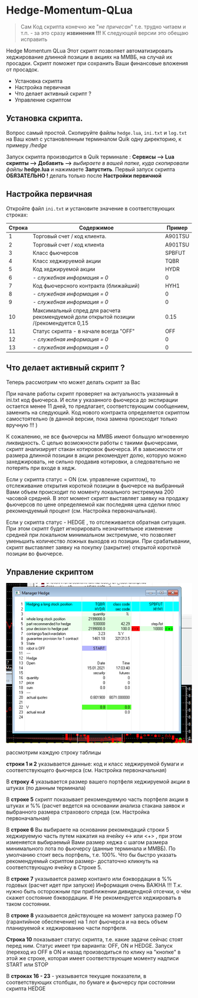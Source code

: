 # Hedge-Momentum-QLua

> Сам Код скрипта конечно же "*не причесан*" т.е. трудно читаем и т.п. - за это сразу **извинения !!!**
> К следующей версии это обещаю исправить

Hedge Momentum QLua
Этот скрипт позволяет автоматизировать хеджирование длинной позиции в акциях на ММВБ,
на случай их просадки.
Скрипт поможет при сохранить Ваши финансовые вложения от просадок.

 * Установка скрипта
 * Настройка первичная
 * Что делает активный скрипт ?
 * Управление скриптом

## Установка скрипта.
Вопрос самый простой. Скопируйте файлы 
`hedge.lua`, `ini.txt` и `log.txt` на Ваш комп с установленным терминалом Quik одну директорию, к примеру */hedge* 

Запуск скрипта производится в Quik терминале : **Сервисы --> Lua скрипты --> Добавить -->** *выбираете в вашей папке, куда скопировали файлы* **hedge.lua** и нажимаете **Запустить**. Первый запуск скрипта **ОБЯЗАТЕЛЬНО !** делать только после **Настройки первичной**



## Настройка первичная 

Откройте файл `ini.txt` и установите значение в соответствующих строках:


| Строка | Содержимое      |Пример |
|------|-----------------------------------------------------------------------|--------------|
| 1 | Торговый счет / код клиента. | A901TSU |
| 2 | Торговый счет / код клиенta | A901TSU |
| 3 | Класс фьючерсов |SPBFUT |
| 4 | Класс хеджируемой акции | TQBR |
| 5 | Код хеджируемой акции | HYDR |
| 6 | *- служебная информация = 0* | 0|
| 7 | Код фьючерсного контракта (ближайший) | HYH1 |
| 8 | *- служебная информация = 0*  | 0 |
| 9 | *- служебная информация = 0*  | 0 |
| 10 | Максимальный спред для расчета рекомендуемой доли открытой позиции /(рекомендуется 0,15 | 0.15 |
| 11 | Статус скрипта - в начале всегда "OFF"  | OFF |
| 12 | *- служебная информация = 0*  | 0 |
| 13 | *- служебная информация = 0* | 0 |


## Что делает активный скрипт ?
Теперь рассмотрим что может делать скрипт за Вас

При начале работы скрипт проверяет на актуальность указанный в ini.txt код фьючерса. И если у указанного фьючерса до экспирации остается менее 11 дней, то предлагает, соответствующим сообщением, заменить на следующий. Код нового контракта определяется скриптом самостоятельно (в данной версии, пока замена происходит только вручную !!! )

К сожалению, не все фьючерсы на ММВБ имеют большую мгновенную ликвидность. С целью возможности работы с такими фьючерсами, скрипт анализирует стакан котировок фьючерса. И в зависимости от размера длинной позиции в акции рекомендует долю, которую можно захеджировать, не сильно продавив котировки, а следовательно не потерять при входе в хедж.

Если у скрипта статус = ON (см. управление скриптом), то отслеживание открытия короткой позиции в фьючерсе на выбранный Вами объем происходит по моменту локального экстремума 200 часовой средней. В этот момент скрипт выставляет заявку на продажу фьючерсов по цене определяемой как последняя цена сделки плюс рекомендуемый процент (см. Настройка первоначальная).

Если у скрипта статус - HEDGE , то отслеживается обратная ситуация. При этом скрипт будет игнорировать незначительное изменение средней при локальном минимальном экстремуме, что позволяет уменьшить количество ложных выходов из позиции. При срабатывании, скрипт выставляет заявку на покупку (закрытие) открытой короткой позиции во фьючерсе.


## Управление скриптом

![](https://github.com/iafonkin/Hedge-Momentum-QLua/blob/main/window_1.png)


рассмотрим каждую строку таблицы

**строки 1 и 2** указывается данные: код и класс хеджируемой бумаги и соответствующего фьючерса (см. Настройка первоначальная)

В **строку 4** указывается размер вашего портфеля хеджируемой акции в штуках (по данным терминала)

В **строке 5** скрипт показывает рекомендуемую часть портфеля акции в штуках и %% (расчет ведется на основании анализа стакана заявок и выбранного размера страхового спреда (см. Настройка первоначальная)

В **строке 6** Вы выбираете на основании рекомендаций строки 5 хеджируемую часть путем нажатия на ячейку <-> или <+> , при этом изменяется выбираемый Вами размер хеджа с шагом размера минимального лота по фьючерсу (данные терминала и ММВБ). По умолчанию стоит весь портфель, т.е. 100%. Что бы быстро указать рекомендуемый скриптом размер- достаточно кликнуть на соответствующую ячейку в Строке 5.

В **строке 7** указывается размер контанго или бэквордации в %% годовых (расчет идет при запуске) Информация очень ВАЖНА !!! Т.к. нужно быть осторожным при приближении дивидендной отсечки, о чём скажет состояние бэквордации. # Не рекомендуется хеджировать в таком состоянии.

В **строке 8** указывается действующее на момент запуска размер ГО (гарантийное обеспечение) на 1 лот фьючерса и на весь объем планируемой к хеджированию части портфеля.

**Строка 10** показывает статус скрипта, т.е. какие задачи сейчас стоят перед ним. Статус имеет три варианта: OFF, ON и HEDGE. Запуск (переход из OFF в ON и назад производиться по клику на "кнопке" в этой же строке, которая имеет соответствующие моменту надписи START или STOP

В **строках 16 - 23** - указывается текущие показатели, в соответствующих столбцах, по бумаге и фьючерсу при состоянии скрипта HEDGE 
